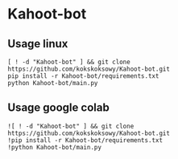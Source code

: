 # Kahoot-bot

## Usage linux
```
[ ! -d "Kahoot-bot" ] && git clone https://github.com/kokskoksowy/Kahoot-bot.git
pip install -r Kahoot-bot/requirements.txt
python Kahoot-bot/main.py
```

## Usage google colab
```
![ ! -d "Kahoot-bot" ] && git clone https://github.com/kokskoksowy/Kahoot-bot.git
!pip install -r Kahoot-bot/requirements.txt
!python Kahoot-bot/main.py
```
